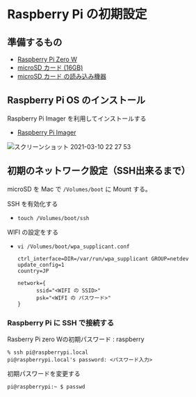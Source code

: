 # Raspberry Pi の初期設定

## 準備するもの
- [Raspberry Pi Zero W](https://www.raspberrypi.org/products/raspberry-pi-zero-w/)
- [microSD カード (16GB)](https://www.amazon.co.jp/HIDISC-microSDHC%E3%83%A1%E3%83%A2%E3%83%AA%E3%82%AB%E3%83%BC%E3%83%89-CLASS10-UHS-I-HDMCSDH16GCL10UIJPWO/dp/B01MR5O56L/)
- [microSD カード の読み込み機器](https://www.amazon.co.jp/Transcend-Super-%E3%82%AB%E3%83%BC%E3%83%89%E3%83%AA%E3%83%BC%E3%83%80%E3%83%BC-microSDXC-TS-RDF5K/dp/B009D79VH4)

## Raspberry Pi OS のインストール

Raspberry Pi Imager を利用してインストールする

- [Raspberry Pi Imager](https://www.raspberrypi.org/software/) 

![スクリーンショット 2021-03-10 22 27 53](https://user-images.githubusercontent.com/31144411/110636667-df646e80-81ef-11eb-9406-1d8c58d50ed6.png)


## 初期のネットワーク設定（SSH出来るまで）

microSD を Mac で `/Volumes/boot` に Mount する。


SSH を有効化する
- `touch /Volumes/boot/ssh`

WIFI の設定をする

- `vi /Volumes/boot/wpa_supplicant.conf`
  ```
  ctrl_interface=DIR=/var/run/wpa_supplicant GROUP=netdev
  update_config=1
  country=JP

  network={
        ssid="<WIFI の SSID>"
        psk="<WIFI の パスワード>"
  }
  ```

### Raspberry Pi に SSH で接続する

Rasberry Pi zero Wの初期パスワード : raspberry
```
% ssh pi@raspberrypi.local
pi@raspberrypi.local's password: <パスワード入力>
```

初期パスワードを変更する
```
pi@raspberrypi:~ $ passwd
```